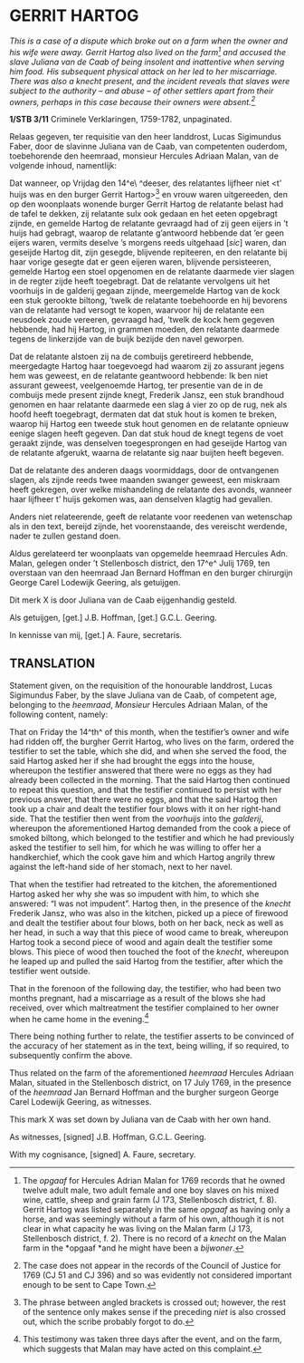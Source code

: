 # GERRIT HARTOG

*This is a case of a dispute which broke out on a farm when the owner and his wife were away. Gerrit Hartog also lived on the farm[^1] and accused the slave Juliana van de Caab of being insolent and inattentive when serving him food. His subsequent physical attack on her led to her miscarriage. There was also a *knecht* present, and the incident reveals that slaves were subject to the authority – and abuse – of other settlers apart from their owners, perhaps in this case because their owners were absent.[^2]*

**1/STB 3/11** Criminele Verklaringen, 1759-1782, unpaginated.

Relaas gegeven, ter requisitie van den heer landdrost, Lucas Sigimundus Faber, door de slavinne Juliana van de Caab, van competenten ouderdom, toebehorende den heemraad, monsieur Hercules Adriaan Malan, van de volgende inhoud, namentlijk:

Dat wanneer, op Vrijdag den 14^e\ ^deeser, des relatantes lijfheer niet \<t’ huijs was en den burger Gerrit Hartog\>[^3] en vrouw waren uitgereeden, den op den woonplaats wonende burger Gerrit Hartog de relatante belast had de tafel te dekken, zij relatante sulx ook gedaan en het eeten opgebragt zijnde, en gemelde Hartog de relatante gevraagd had of zij geen eijers in ’t huijs had gebragt, waarop de relatante g’antwoord hebbende dat ’er geen eijers waren, vermits deselve ’s morgens reeds uitgehaad \[*sic*\] waren, dan geseijde Hartog dit, zijn gesegde, blijvende repiteeren, en den relatante bij haar vorige gesegte dat er geen eijeren waren, blijvende persisteeren, gemelde Hartog een stoel opgenomen en de relatante daarmede vier slagen in de regter zijde heeft toegebragt. Dat de relatante vervolgens uit het voorhuijs in de galderij gegaan zijnde, meergemelde Hartog van de kock een stuk gerookte biltong, ’twelk de relatante toebehoorde en hij bevorens van de relatante had versogt te kopen, waarvoor hij de relatante een neusdoek zoude vereeren, gevraagd had, ’twelk de kock hem gegeven hebbende, had hij Hartog, in grammen moeden, den relatante daarmede tegens de linkerzijde van de buijk bezijde den navel geworpen.

Dat de relatante alstoen zij na de combuijs geretireerd hebbende, meergedagte Hartog haar toegevoegd had waarom zij zo assurant jegens hem was geweest, en de relatante geantwoord hebbende: Ik ben niet assurant geweest, veelgenoemde Hartog, ter presentie van de in de combuijs mede present zijnde knegt, Frederik Jansz, een stuk brandhoud genomen en haar relatante daarmede een slag á vier zo op de rug, nek als hoofd heeft toegebragt, dermaten dat dat stuk hout is komen te breken, waarop hij Hartog een tweede stuk hout genomen en de relatante opnieuw eenige slagen heeft gegeven. Dan dat stuk houd de knegt tegens de voet geraakt zijnde, was denselven toegesprongen en had geseijde Hartog van de relatante afgerukt, waarna de relatante sig naar buijten heeft begeven.

Dat de relatante des anderen daags voormiddags, door de ontvangenen slagen, als zijnde reeds twee maanden swanger geweest, een miskraam heeft gekregen, over welke mishandeling de relatante des avonds, wanneer haar lijfheer t’ huijs gekomen was, aan denselven klagtig had gevallen.

Anders niet relateerende, geeft de relatante voor reedenen van wetenschap als in den text, bereijd zijnde, het voorenstaande, des vereischt werdende, nader te zullen gestand doen.

Aldus gerelateerd ter woonplaats van opgemelde heemraad Hercules Adn. Malan, gelegen onder ’t Stellenbosch district, den 17^e^ Julij 1769, ten overstaan van den heemraad Jan Bernard Hoffman en den burger chirurgijn George Carel Lodewijk Geering, als getuijgen.

Dit merk X is door Juliana van de Caab eijgenhandig gesteld.

Als getuijgen, \[get.\] J.B. Hoffman, \[get.\] G.C.L. Geering.

In kennisse van mij, \[get.\] A. Faure, secretaris.

## TRANSLATION

Statement given, on the requisition of the honourable landdrost, Lucas Sigimundus Faber, by the slave Juliana van de Caab, of competent age, belonging to the *heemraad*, *Monsieur* Hercules Adriaan Malan, of the following content, namely:

That on Friday the 14^th^ of this month, when the testifier’s owner and wife had ridden off, the burgher Gerrit Hartog, who lives on the farm, ordered the testifier to set the table, which she did, and when she served the food, the said Hartog asked her if she had brought the eggs into the house, whereupon the testifier answered that there were no eggs as they had already been collected in the morning. That the said Hartog then continued to repeat this question, and that the testifier continued to persist with her previous answer, that there were no eggs, and that the said Hartog then took up a chair and dealt the testifier four blows with it on her right-hand side. That the testifier then went from the *voorhuijs* into the *galderij*, whereupon the aforementioned Hartog demanded from the cook a piece of smoked biltong, which belonged to the testifier and which he had previously asked the testifier to sell him, for which he was willing to offer her a handkerchief, which the cook gave him and which Hartog angrily threw against the left-hand side of her stomach, next to her navel.

That when the testifier had retreated to the kitchen, the aforementioned Hartog asked her why she was so impudent with him, to which she answered: “I was not impudent”. Hartog then, in the presence of the *knecht* Frederik Jansz, who was also in the kitchen, picked up a piece of firewood and dealt the testifier about four blows, both on her back, neck as well as her head, in such a way that this piece of wood came to break, whereupon Hartog took a second piece of wood and again dealt the testifier some blows. This piece of wood then touched the foot of the *knecht*, whereupon he leaped up and pulled the said Hartog from the testifier, after which the testifier went outside.

That in the forenoon of the following day, the testifier, who had been two months pregnant, had a miscarriage as a result of the blows she had received, over which maltreatment the testifier complained to her owner when he came home in the evening.[^4]

There being nothing further to relate, the testifier asserts to be convinced of the accuracy of her statement as in the text, being willing, if so required, to subsequently confirm the above.

Thus related on the farm of the aforementioned *heemraad* Hercules Adriaan Malan, situated in the Stellenbosch district, on 17 July 1769, in the presence of the *heemraad* Jan Bernard Hoffman and the burgher surgeon George Carel Lodewijk Geering, as witnesses.

This mark X was set down by Juliana van de Caab with her own hand.

As witnesses, \[signed\] J.B. Hoffman, G.C.L. Geering.

With my cognisance, \[signed\] A. Faure, secretary.

[^1]: The *opgaaf* for Hercules Adrian Malan for 1769 records that he owned twelve adult male, two adult female and one boy slaves on his mixed wine, cattle, sheep and grain farm (J 173, Stellenbosch district, f. 8). Gerrit Hartog was listed separately in the same *opgaaf* as having only a horse, and was seemingly without a farm of his own, although it is not clear in what capacity he was living on the Malan farm (J 173, Stellenbosch district, f. 2). There is no record of a *knecht* on the Malan farm in the *opgaaf *and he might have been a *bijwoner*.

[^2]: The case does not appear in the records of the Council of Justice for 1769 (CJ 51 and CJ 396) and so was evidently not considered important enough to be sent to Cape Town.

[^3]: The phrase between angled brackets is crossed out; however, the rest of the sentence only makes sense if the preceding *niet* is also crossed out, which the scribe probably forgot to do.

[^4]: This testimony was taken three days after the event, and on the farm, which suggests that Malan may have acted on this complaint.